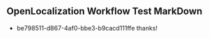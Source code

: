 ## OpenLocalization Workflow Test MarkDown
* be798511-d867-4af0-bbe3-b9cacd111ffe thanks!

<!--HONumber=Aug16_HO4-->


